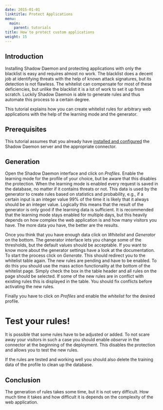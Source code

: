 ```yaml
---
date: 2015-01-01
linktitle: Protect Applications
menu:
  main:
    parent: tutorials
title: How to protect custom applications
weight: 15
---
```


## Introduction

Installing Shadow Daemon and protecting applications with only the blacklist is easy and requires almost no work.
The blacklist does a decent job at identifying threats with the help of known attack signatures, but its detection is not flawless.
The whitelist can compensate for most of these deficiencies, but unlike the blacklist it is a lot of work to set it up from scratch.
Luckily Shadow Daemon is able to generate rules and thus automate this process to a certain degree.

This tutorial explains how you can create whitelist rules for arbitrary web applications with the help of the learning mode and the generator.

## Prerequisites

This tutorial assumes that you already have [installed and configured](/overview/shadowd) the Shadow Daemon server and the appropriate connector.

## Generation

Open the Shadow Daemon interface and click on *Profiles*.
Enable the learning mode for the profile of your choice, but be aware that this disables the protection.
When the learning mode is enabled every request is saved in the database, no matter if it contains threats or not.
This data is used by the generator to create rules based on statistics and probability, e.g., if a certain input is an integer value 99% of the time it is likely that it always should be an integer value.
Logically this means that the result of the generator is only good if the learning data is sufficient.
It is recommended that the learning mode stays enabled for multiple days, but this heavily depends on how complex the web application is and how many visitors you have.
The more data you have, the better are the results.

Once you think that you have enough data click on *Whitelist* and *Generator* on the bottom.
The generator interface lets you change some of the thresholds, but the default values should be acceptable.
If you want to know more about the generator settings have a look at the documentation.
To start the process click on *Generate*.
This should redirect you to the whitelist table again.
The new rules are pending and have to be enabled.
To do this you should use the mass action functionality at the bottom of the whitelist page.
Simply check the box in the table header and all rules on the page should be selected.
If some of the new rules are in conflict with existing rules this is displayed in the table.
You should fix conflicts before activating the new rules.

Finally you have to click on *Profiles* and enable the *whitelist* for the desired profile.

<div class="note info">
<h1>Test your rules!</h1>
<p>It is possible that some rules have to be adjusted or added. To not scare away your visitors in such a case you should enable <i>observe</i> in the connector at the beginning of the deployment. This disables the protection and allows you to test the new rules.</p>
</div>

If the rules are tested and working well you should also delete the training data of the profile to clean up the database.

## Conclusion

The generation of rules takes some time, but it is not very difficult.
How much time it takes and how difficult it is depends on the complexity of the web application.

